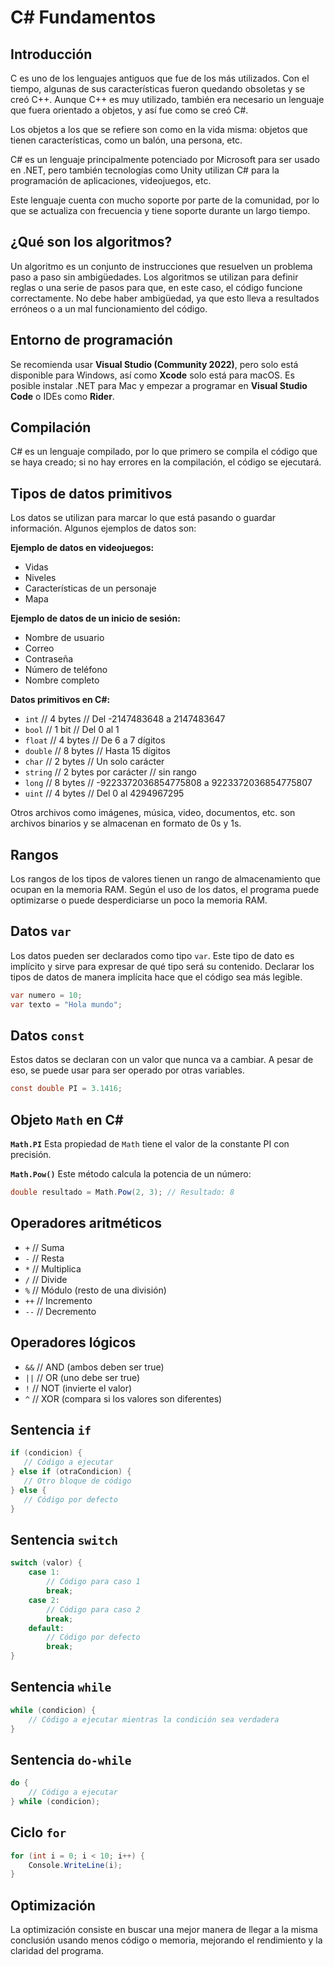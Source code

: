 # C# Fundamentos

## Introducción

C es uno de los lenguajes antiguos que fue de los más utilizados. Con el tiempo, algunas de sus características fueron quedando obsoletas y se creó C++. Aunque C++ es muy utilizado, también era necesario un lenguaje que fuera orientado a objetos, y así fue como se creó C#.

Los objetos a los que se refiere son como en la vida misma: objetos que tienen características, como un balón, una persona, etc.

C# es un lenguaje principalmente potenciado por Microsoft para ser usado en .NET, pero también tecnologías como Unity utilizan C# para la programación de aplicaciones, videojuegos, etc.

Este lenguaje cuenta con mucho soporte por parte de la comunidad, por lo que se actualiza con frecuencia y tiene soporte durante un largo tiempo.

## ¿Qué son los algoritmos?

Un algoritmo es un conjunto de instrucciones que resuelven un problema paso a paso sin ambigüedades. Los algoritmos se utilizan para definir reglas o una serie de pasos para que, en este caso, el código funcione correctamente. No debe haber ambigüedad, ya que esto lleva a resultados erróneos o a un mal funcionamiento del código.

## Entorno de programación

Se recomienda usar **Visual Studio (Community 2022)**, pero solo está disponible para Windows, así como **Xcode** solo está para macOS. Es posible instalar .NET para Mac y empezar a programar en **Visual Studio Code** o IDEs como **Rider**.

## Compilación

C# es un lenguaje compilado, por lo que primero se compila el código que se haya creado; si no hay errores en la compilación, el código se ejecutará.

## Tipos de datos primitivos

Los datos se utilizan para marcar lo que está pasando o guardar información. Algunos ejemplos de datos son:

**Ejemplo de datos en videojuegos:**
- Vidas
- Niveles
- Características de un personaje
- Mapa

**Ejemplo de datos de un inicio de sesión:**
- Nombre de usuario
- Correo
- Contraseña
- Número de teléfono
- Nombre completo

**Datos primitivos en C#:**

- `int` // 4 bytes // Del -2147483648 a 2147483647
- `bool` // 1 bit // Del 0 al 1
- `float` // 4 bytes // De 6 a 7 dígitos
- `double` // 8 bytes // Hasta 15 dígitos
- `char` // 2 bytes // Un solo carácter
- `string` // 2 bytes por carácter // sin rango
- `long` // 8 bytes // -9223372036854775808 a 9223372036854775807
- `uint` // 4 bytes // Del 0 al 4294967295

Otros archivos como imágenes, música, video, documentos, etc. son archivos binarios y se almacenan en formato de 0s y 1s.

## Rangos

Los rangos de los tipos de valores tienen un rango de almacenamiento que ocupan en la memoria RAM. Según el uso de los datos, el programa puede optimizarse o puede desperdiciarse un poco la memoria RAM.

## Datos `var`

Los datos pueden ser declarados como tipo `var`. Este tipo de dato es implícito y sirve para expresar de qué tipo será su contenido. Declarar los tipos de datos de manera implícita hace que el código sea más legible.

```csharp
var numero = 10;
var texto = "Hola mundo";
```

## Datos `const`

Estos datos se declaran con un valor que nunca va a cambiar. A pesar de eso, se puede usar para ser operado por otras variables.

```csharp
const double PI = 3.1416;
```

## Objeto `Math` en C#

**`Math.PI`**
Esta propiedad de `Math` tiene el valor de la constante PI con precisión.

**`Math.Pow()`**
Este método calcula la potencia de un número:

```csharp
double resultado = Math.Pow(2, 3); // Resultado: 8
```

## Operadores aritméticos

- `+` // Suma
- `-` // Resta
- `*` // Multiplica
- `/` // Divide
- `%` // Módulo (resto de una división)
- `++` // Incremento
- `--` // Decremento

## Operadores lógicos

- `&&` // AND (ambos deben ser true)
- `||` // OR (uno debe ser true)
- `!` // NOT (invierte el valor)
- `^` // XOR (compara si los valores son diferentes)

## Sentencia `if`

```csharp
if (condicion) {
   // Código a ejecutar
} else if (otraCondicion) {
   // Otro bloque de código
} else {
   // Código por defecto
}
```

## Sentencia `switch`

```csharp
switch (valor) {
    case 1:
        // Código para caso 1
        break;
    case 2:
        // Código para caso 2
        break;
    default:
        // Código por defecto
        break;
}
```

## Sentencia `while`

```csharp
while (condicion) {
    // Código a ejecutar mientras la condición sea verdadera
}
```

## Sentencia `do-while`

```csharp
do {
    // Código a ejecutar
} while (condicion);
```

## Ciclo `for`

```csharp
for (int i = 0; i < 10; i++) {
    Console.WriteLine(i);
}
```

## Optimización

La optimización consiste en buscar una mejor manera de llegar a la misma conclusión usando menos código o memoria, mejorando el rendimiento y la claridad del programa.

